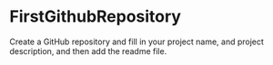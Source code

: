 # FirstGithubRepository
Create a GitHub repository and fill in your project name, and project description, and then add the readme file.
